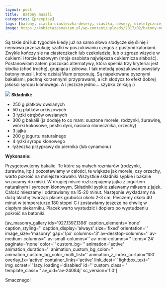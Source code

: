 ```yaml
---
layout: post
title:  Batony mussli
categories: [przepisy]
tags: [batony, ciasta-ciasteczka-desery, ciastka, desery, dietetycznie, na-slodko, przepisy]
image: https://kobietazesmakiem.pl/wp-content/uploads/2017/02/batony-mussli-2.jpg
---
```

Są takie dni lub tygodnie kiedy już na samo słowo słodycze się ślinię i nerwowo przeszukuję szafki w poszukiwaniu czegoś z pustymi kaloriami. Zwykle kończy sie na ciasteczkach lub czekoladzie, lub o zgrozo wizycie w cukierni i torcie bezowym (moja osobista największa cukiernicza słabość). Postanowiłam zatem poszukać alternatywy, która spełnia trzy kryteria: jest słodka (choć trochę), grupiąca i zdrowa. I tak metodą poszukiwań powstały batony mussli, które dzisiaj Wam proponuję. Są napakowane pysznymi bakaliami, pachną korzennymi przyprawami, a ich słodycz to efekt dobrej jakosci syropu klonowego. A i jeszcze jedno... szybko znikają :)

![](https://kobietazesmakiem.pl/wp-content/uploads/2017/02/batony-mussli-225x300.jpg)
**Składniki:**
* 250 g płatków owsianych
* 50 g płatków orkiszowych
* 3 łyżki otrębów owsianych
* 300 g bakalii (ja dodaję to co mam: suszone morele, rodzynki, żurawinę, wiórki kokosowe, pestki dyni, nasiona słonecznika, orzechy)
* 3 jajka
* 200 g jogurtu naturalnego
* 4 łyżki syropu klonowego
* łyżeczka przyprawy do piernika (lub cynamonu)


**Wykonanie:**

Przygotowujemy bakalie. Te które są małych rozmiarów (rodzynki, żurawina, itp.) pozostawiamy w całości, te większe jak morele, czy orzechy, warto pokroić na mniejsze kawałki. Wszystkie składniki sypkie i bakalie wrzucamy do miski. W drugiej misce roztrzepujemy jajka z jogurtem naturalnym i syropem klonowym. Składniki sypkie zalewamy miksem z jajek. Całość mieszamy i odstawiamy na 15-20 minut. Następnie wykładamy na dużą blachę tworząc placek grubości około 2-3 cm. Pieczemy około 40 minut w temperaturze 180 stopni C i zostawiamy jeszcze na chwilę w ciepłym piekarniku. Placek warto wystudzić i dopiero po wystudzeniu pokroić na batoniki.

[av\_masonry\_gallery ids='927,1397,1398' caption\_elements='none' caption\_styling='' caption\_display='always' size='fixed' orientation='' image\_size='masonry' gap='1px' columns='3' av-desktop-columns='' av-medium-columns='' av-small-columns='' av-mini-columns='' items='24' paginate='none' color='' custom\_bg='' animation='active' animation\_duration='' animation\_custom\_bg\_color='' animation\_custom\_bg\_color\_multi\_list='' animation\_z\_index\_curtain='100' overlay\_fx='active' container\_links='active' link\_dest='' lightbox\_text='' img\_scrset='' lazy\_loading='disabled' id='' custom\_class='' template\_class='' av\_uid='av-24084j' sc\_version='1.0']

Smacznego!
    